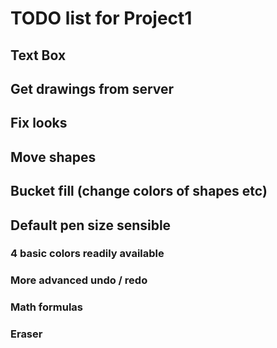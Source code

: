 # TODO list for Project1

## Text Box

## Get drawings from server

## Fix looks

## Move shapes

## Bucket fill (change colors of shapes etc)

## Default pen size sensible

### 4 basic colors readily available

### More advanced undo / redo

### Math formulas

### Eraser
